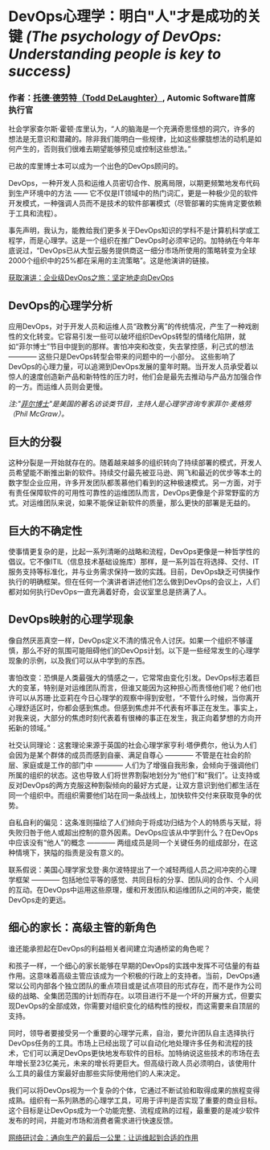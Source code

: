  DevOps心理学：明白"人"才是成功的关键
_(The psychology of DevOps: Understanding people is key to success)_
===

### 作者：[托德·德劳特（Todd DeLaughter）](https://techbeacon.com/contributors/todd-delaughter), Automic Software首席执行官

社会学家查尔斯·霍顿·库里认为，“人的脑海是一个充满奇思怪想的洞穴，许多的想法是无意识和潜藏的。除非我们能明白一些规律，比如这些朦胧想法的动机是如何产生的，否则我们很难去期望能够预见或控制这些想法。”

已故的库里博士本可以成为一个出色的DevOps顾问的。

DevOps，一种开发人员和运维人员密切合作、脱离局限，以期更频繁地发布代码到生产环境中的方法 —— 它不仅是IT领域中的热门词汇，更是一种极少见的软件开发模式，一种强调人员而不是技术的软件部署模式（尽管部署的实施肯定要依赖于工具和流程）。

事先声明，我认为，能教给我们更多关于DevOps知识的学科不是计算机科学或工程学，而是心理学。这是一个组织在推广DevOps时必须牢记的。加特纳在今年年底说过，“DevOps已从大型云服务提供商这一细分市场所使用的策略转变为全球2000个组织中的25%都在采用的主流策略”。这是他演讲的链接。

[ 获取演讲：企业级DevOps之旅：坚定地走向DevOps ](https://www.microfocus.com/en-us/assets/application-delivery-management/the-journey-to-becoming-devops-determined?utm_campaign=00134846)

## DevOps的心理学分析
应用DevOps，对于开发人员和运维人员“政教分离”的传统情况，产生了一种戏剧性的文化转变。它容易引发一些可以破坏组织DevOps转型的情绪化陷阱，就如“菲尔博士”节目中提到的那样。害怕冲突和改变，失去掌控感，利己式的想法 ———— 这些只是DevOps转型会带来的问题中的一小部分。
这些影响了DevOps的心理力量，可以追溯到DevOps发展的童年时期。当开发人员承受着以惊人的速度创造新产品和新特性的压力时，他们会是最先去推动与产品方加强合作的一方。而运维人员则会更慢。

_注:"[菲尔博士](https://www.tvguide.com/tvshows/dr-phil/episodes/194969/)"是美国的著名访谈类节目，主持人是心理学咨询专家菲尔·麦格劳（Phil McGraw）。_

## 巨大的分裂
这种分裂是一开始就存在的。随着越来越多的组织转向了持续部署的模式，开发人员希望能不断推出新的软件。持续交付最先被亚马逊、网飞和最近的优步等本土的数字型企业应用，许多开发团队都羡慕他们看到的这种极速模式。另一方面，对于有责任保障软件的可用性可靠性的运维团队而言，DevOps更像是个非常野蛮的方式。对运维团队来说，如果不能保证新软件的质量，那么更快的部署是无益的。

## 巨大的不确定性
使事情更复杂的是，比起一系列清晰的战略和流程，DevOps更像是一种哲学性的倡议。它不像ITIL（信息技术基础设施库）那样，是一系列旨在将选择、交付、IT服务支持等标准化，并与业务需求保持一致的实践。目前，DevOps缺乏可供操作执行的明确框架。但在任何一个演讲者讲述他们怎么做到DevOps的会议上，人们都对如何执行DevOps一直充满着好奇，会议室里总是挤满了人。

## DevOps映射的心理学现象
像自然厌恶真空一样，DevOps定义不清的情况令人讨厌。如果一个组织不够谨慎，那么不好的氛围可能阻碍他们的DevOps计划。以下是一些经常发生的心理学现象的示例，以及我们可以从中学到的东西。

害怕改变：恐惧是人类最强大的情感之一，它常常由变化引发。DevOps标志着巨大的变革，特别是对运维团队而言，但谁又能因为这种担心而责怪他们呢？他们也许可以从苏珊·比亚莉在今日心理学的观察中得到安慰，“不管什么时候，当你离开心理舒适区时，你都会感到焦虑。但感到焦虑并不代表有坏事正在发生。事实上，对我来说，大部分的焦虑时刻代表着有很棒的事正在发生，我正向着梦想的方向开拓新的领域。”

社交认同理论：这套理论来源于英国的社会心理学家亨利·塔伊费尔，他认为人们会因为是某个群体的成员而感到自豪、满足自尊心 ———— 不管是在社会的阶层、家庭或是工作的部门中 ———— 人们为了增强自我形象，会倾向于强调他们所属的组织的状态。这也导致人们将世界割裂地划分为“他们”和“我们”。让支持或反对DevOps的两方克服这种割裂倾向的最好方式是，让双方意识到他们都生活在同一个组织中。而组织需要他们站在同一条战线上，加快软件交付来获取竞争的优势。

自私自利的偏见：这条准则描绘了人们倾向于将成功归结为个人的特质与天赋，将失败归咎于他人或超出控制的意外因素。DevOps应该从中学到什么？在DevOps中应该没有“他人”的概念 ———— 两组成员是同一个关键任务的组成部分，在这种情境下，狭隘的指责是没有意义的。

联系假说：美国心理学家戈登·奥尔波特提出了一个减轻两组人员之间冲突的心理学框架 ———— 包括地位平等的感觉、共同目标的分享、团队间的合作、个人间的互动。在DevOps中运用这些原理，缓和开发团队和运维团队之间的冲突，能使DevOps走的更远。

## 细心的家长：高级主管的新角色

谁还能承担起在DevOps的利益相关者间建立沟通桥梁的角色呢？

和孩子一样，一个细心的家长能够在早期的DevOps的实践中发挥不可估量的有益作用。这意味着高级主管应该成为一个积极的行政上的支持者。当前，DevOps通常以公司内部各个独立团队的重点项目或是试点项目的形式存在，而不是作为公司级的战略、全集团范围的计划而存在。以项目进行不是一个坏的开展方式，但要实现DevOps的全部成效，你需要对组织变化的结构性的授权，而这需要来自顶层的支持。

同时，领导者要接受另一个重要的心理学元素，自治，要允许团队自主选择执行DevOps任务的工具。市场上已经出现了可以自动化地处理许多任务和流程的技术，它们可以满足DevOps更快地发布软件的目标。加特纳说这些技术的市场在去年增长至23亿美元，未来的增长将更巨大。但高级行政人员必须明白，该使用什么工具的最佳方案最好由那些实际使用他们的人来决定。

我们可以将DevOps视为一个复杂的个体，它通过不断试验和取得成果的旅程变得成熟。组织有一系列熟悉的心理学工具，可用于评判是否实现了重要的商业目标。这个目标是让DevOps成为一个功能完整、流程成熟的过程，最重要的是减少软件发布的时间，并能对市场和消费者需求进行快速反馈。

[ 网络研讨会：通向生产的最后一公里：让运维起到合适的作用 ](https://www.brighttalk.com/webcast/8743/353110?utm_source=TechBeaconl&utm_medium=web&utm_content=micro%20focus&utm_campaign=webcasts-search-results-feed)

